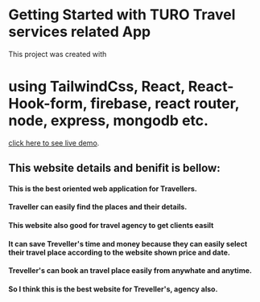# Getting Started with TURO Travel services related App

This project was created with 
# using TailwindCss, React, React-Hook-form, firebase, react router, node, express, mongodb etc.

[ click here to see live demo](https://turo-a24f7.web.app/).

## This website details and benifit is bellow:

#### This is the best oriented web application for Travellers. 
#### Traveller can easily find the places and their details.
#### This website also good for travel agency to get clients easilt
#### It can save Treveller's time and money because they can easily select their travel place according to the website shown price and date.
#### Treveller's can book an travel place easily from anywhate and anytime. 
#### So I think this is the best website for Treveller's, agency also.